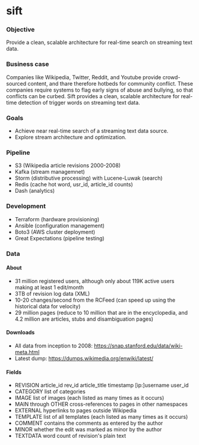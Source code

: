# sift

### Objective
Provide a clean, scalable architecture for real-time search on streaming text data.

### Business case
Companies like Wikipedia, Twitter, Reddit, and Youtube provide crowd-sourced content, and thare therefore 
hotbeds for community conflict.  These companies require systems to flag early signs of abuse 
and bullying, so that conflicts can be curbed. Sift provides a clean, scalable architecture for real-time detection 
of trigger words on streaming text data.

### Goals
* Achieve near real-time search of a streaming text data source. 
* Explore stream architecture and optimization. 

### Pipeline
* S3 (Wikipedia article revisions 2000-2008)
* Kafka (stream managemnet)
* Storm (distributive processing) with Lucene-Luwak (search)
* Redis (cache hot word, usr_id, article_id counts)
* Dash (analytics)

### Development
* Terraform (hardware provisioning)
* Ansible (configuration management)
* Boto3 (AWS cluster deployment)
* Great Expectations (pipeline testing)

### Data

#### About
* 31 million registered users, although only about 119K active users making at least 1 edit/month
* 3TB of revision log data (XML)
* 10-20 changes/second from the RCFeed (can speed up using the historical data for velocity)
* 29 million pages (reduce to 10 million that are in the encyclopedia, and 4.2 million are articles, stubs and 
disambiguation pages) 

#### Downloads
* All data from inception to 2008: https://snap.stanford.edu/data/wiki-meta.html
* Latest dump: https://dumps.wikimedia.org/enwiki/latest/

#### Fields
* REVISION article_id rev_id article_title timestamp [ip:]username user_id
* CATEGORY list of categories
* IMAGE list of images (each listed as many times as it occurs)
* MAIN through OTHER cross-references to pages in other namespaces
* EXTERNAL hyperlinks to pages outside Wikipedia
* TEMPLATE list of all templates (each listed as many times as it occurs)
* COMMENT contains the comments as entered by the author
* MINOR whether the edit was marked as minor by the author
* TEXTDATA word count of revision's plain text
